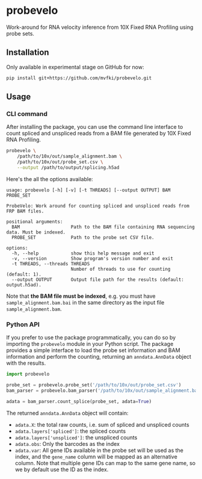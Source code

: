 # probevelo

Work-around for RNA velocity inference from 10X Fixed RNA Profiling using probe sets.

## Installation

Only available in experimental stage on GitHub for now:

```bash
pip install git+https://github.com/mvfki/probevelo.git
```

## Usage

### CLI command

After installing the package, you can use the command line interface to count spliced and unspliced reads from a BAM file generated by 10X Fixed RNA Profiling.

```bash
probevelo \
    /path/to/10x/out/sample_alignment.bam \
    /path/to/10x/out/probe_set.csv \
    --output /path/to/output/splicing.h5ad
```

Here's the all the options available:

```
usage: probevelo [-h] [-v] [-t THREADS] [--output OUTPUT] BAM PROBE_SET

ProbeVelo: Work around for counting spliced and unspliced reads from FRP BAM files.

positional arguments:
  BAM                   Path to the BAM file containing RNA sequencing data. Must be indexed.
  PROBE_SET             Path to the probe set CSV file.

options:
  -h, --help            show this help message and exit
  -v, --version         Show program's version number and exit
  -t THREADS, --threads THREADS
                        Number of threads to use for counting (default: 1).
  --output OUTPUT       Output file path for the results (default: output.h5ad).
```

Note that **the BAM file must be indexed**, e.g. you must have `sample_alignment.bam.bai` in the same directory as the input file `sample_alignment.bam`.

### Python API

If you prefer to use the package programmatically, you can do so by importing the `probevelo` module in your Python script. The package provides a simple interface to load the probe set information and BAM information and perform the counting, returning an `anndata.AnnData` object with the results.

```python
import probevelo

probe_set = probevelo.probe_set('/path/to/10x/out/probe_set.csv')
bam_parser = probevelo.bam_parser('/path/to/10x/out/sample_alignment.bam')

adata = bam_parser.count_splice(probe_set, adata=True)
```

The returned `anndata.AnnData` object will contain:

- `adata.X`: the total raw counts, i.e. sum of spliced and unspliced counts
- `adata.layers['spliced']`: the spliced counts
- `adata.layers['unspliced']`: the unspliced counts
- `adata.obs`: Only the barcodes as the index
- `adata.var`: All gene IDs available in the probe set will be used as the index,
and the `gene_name` column will be mapped as an alternative column. Note that multiple
gene IDs can map to the same gene name, so we by default use the ID as the index.

